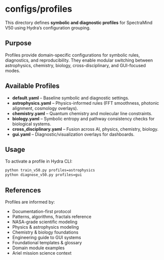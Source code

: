 # configs/profiles

This directory defines **symbolic and diagnostic profiles** for SpectraMind V50 using Hydra’s configuration grouping.

## Purpose
Profiles provide domain-specific configurations for symbolic rules, diagnostics, and reproducibility. They enable modular switching between astrophysics, chemistry, biology, cross-disciplinary, and GUI-focused modes.

## Available Profiles
- **default.yaml** – Baseline symbolic and diagnostic settings.
- **astrophysics.yaml** – Physics-informed rules (FFT smoothness, photonic alignment, cosmology overlays).
- **chemistry.yaml** – Quantum chemistry and molecular line constraints.
- **biology.yaml** – Symbolic entropy and pathway consistency checks for biological systems.
- **cross_disciplinary.yaml** – Fusion across AI, physics, chemistry, biology.
- **gui.yaml** – Diagnostic/visualization overlays for dashboards.

## Usage
To activate a profile in Hydra CLI:
```bash
python train_v50.py profiles=astrophysics
python diagnose_v50.py profiles=gui
```

## References

Profiles are informed by:

* Documentation-first protocol
* Patterns, algorithms, fractals reference
* NASA-grade scientific modeling
* Physics & astrophysics modeling
* Chemistry & biology foundations
* Engineering guide to GUI systems
* Foundational templates & glossary
* Domain module examples
* Ariel mission science context
